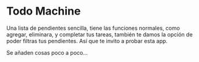 # Todo Machine

Una lista de pendientes sencilla, tiene las funciones normales, como agregar, eliminara, y completar tus tareas, también te damos la opción de poder filtras tus pendientes. Así que te invito a probar esta app.

Se añaden cosas poco a poco...
